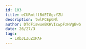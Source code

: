 ```yaml
---
id: 103
title: eCURmtflBdEIGgzYZU
description: twlPCEpGNl
author: DTdFiswueBKHVIcwpFzHVgBwb
date: 26/27/3
tags:
  - LRbJLZuZxPAF
---
```

